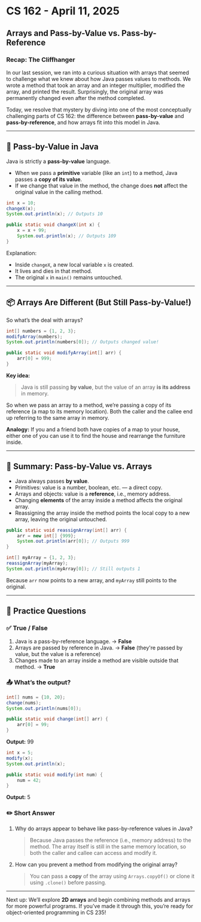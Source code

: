 # CS 162 - April 11, 2025

## Arrays and Pass-by-Value vs. Pass-by-Reference

### Recap: The Cliffhanger
In our last session, we ran into a curious situation with arrays that seemed to challenge what we knew about how Java passes values to methods. We wrote a method that took an array and an integer multiplier, modified the array, and printed the result. Surprisingly, the original array was permanently changed even after the method completed.

Today, we resolve that mystery by diving into one of the most conceptually challenging parts of CS 162: the difference between **pass-by-value** and **pass-by-reference**, and how arrays fit into this model in Java.

---

## 🔁 Pass-by-Value in Java
Java is strictly a **pass-by-value** language.

- When we pass a **primitive** variable (like an `int`) to a method, Java passes a **copy of its value**.
- If we change that value in the method, the change does **not** affect the original value in the calling method.

```java
int x = 10;
changeX(x);
System.out.println(x); // Outputs 10

public static void changeX(int x) {
    x = x + 99;
    System.out.println(x); // Outputs 109
}
```

Explanation:
- Inside `changeX`, a new local variable `x` is created.
- It lives and dies in that method.
- The original `x` in `main()` remains untouched.

---

## 📦 Arrays Are Different (But Still Pass-by-Value!)
So what’s the deal with arrays?

```java
int[] numbers = {1, 2, 3};
modifyArray(numbers);
System.out.println(numbers[0]); // Outputs changed value!

public static void modifyArray(int[] arr) {
    arr[0] = 999;
}
```

**Key idea:**
> Java is still passing **by value**, but the value of an array **is its address** in memory.

So when we pass an array to a method, we’re passing a copy of its reference (a map to its memory location). Both the caller and the callee end up referring to the same array in memory.

**Analogy:**
If you and a friend both have copies of a map to your house, either one of you can use it to find the house and rearrange the furniture inside.

---

## 🧠 Summary: Pass-by-Value vs. Arrays
- Java always passes **by value**.
- Primitives: value is a number, boolean, etc. — a direct copy.
- Arrays and objects: value is a **reference**, i.e., memory address.
- Changing **elements** of the array inside a method affects the original array.
- Reassigning the array inside the method points the local copy to a new array, leaving the original untouched.

```java
public static void reassignArray(int[] arr) {
    arr = new int[] {999};
    System.out.println(arr[0]); // Outputs 999
}
```

```java
int[] myArray = {1, 2, 3};
reassignArray(myArray);
System.out.println(myArray[0]); // Still outputs 1
```

Because `arr` now points to a new array, and `myArray` still points to the original.

---

## 🧪 Practice Questions

### ✅ True / False
1. Java is a pass-by-reference language. → **False**
2. Arrays are passed by reference in Java. → **False** (they're passed by value, but the value is a reference)
3. Changes made to an array inside a method are visible outside that method. → **True**

### 📤 What’s the output?
```java
int[] nums = {10, 20};
change(nums);
System.out.println(nums[0]);

public static void change(int[] arr) {
    arr[0] = 99;
}
```
**Output:** 99

```java
int x = 5;
modify(x);
System.out.println(x);

public static void modify(int num) {
    num = 42;
}
```
**Output:** 5

### ✏️ Short Answer
1. Why do arrays appear to behave like pass-by-reference values in Java?
   > Because Java passes the reference (i.e., memory address) to the method. The array itself is still in the same memory location, so both the caller and callee can access and modify it.

2. How can you prevent a method from modifying the original array?
   > You can pass a **copy** of the array using `Arrays.copyOf()` or clone it using `.clone()` before passing.

---

Next up: We’ll explore **2D arrays** and begin combining methods and arrays for more powerful programs. If you’ve made it through this, you’re ready for object-oriented programming in CS 235!


